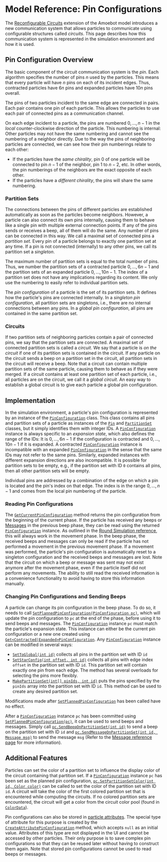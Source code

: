 # Model Reference: Pin Configurations

The [Reconfigurable Circuits](~/amoebot_model/circuits.md) extension of the Amoebot model introduces a new communication system that allows particles to communicate using configurable structures called *circuits*.
This page describes how this communication system is represented in the simulation environment and how it is used.


## Pin Configuration Overview

The basic component of the circuit communication system is the *pin*.
Each algorithm specifies the number of pins $n$ used by the particles.
This means that every particle will have $n$ pins on each of its incident edges.
Thus, contracted particles have $6n$ pins and expanded particles have $10n$ pins overall.

The pins of two particles incident to the same edge are connected in pairs.
Each pair contains one pin of each particle.
This allows the particles to use each pair of connected pins as a communication channel.

On each edge incident to a particle, the pins are numbered $0,\ldots,n-1$ in the *local* counter-clockwise direction of the particle.
This numbering is internal: Other particles may not have the same numbering and cannot see the numbering of a neighbor directly.
Due to the way the pins of neighboring particles are connected, we can see how their pin numberings relate to each other:
- If the particles have the *same chirality*, pin $0$ of one particle will be connected to pin $n-1$ of the neighbor, pin $1$ to $n-2$, etc.
	In other words, the pin numberings of the neighbors are the exact opposite of each other.
- If the particles have a *different chirality*, the pins will share the same numbering.

### Partition Sets

The connections between the pins of different particles are established automatically as soon as the particles become neighbors.
However, a particle can also connect its own pins internally, causing them to behave like a single pin with multiple external connection points.
If any of the pins sends or receives a beep, all of them will do the same.
Any number of pins can be connected in this way.
We call a maximal set of connected pins a *partition set*.
Every pin of a particle belongs to exactly one partition set at any time.
If a pin is not connected (internally) to any other pins, we call its partition set a *singleton*.

The maximum number of partition sets is equal to the total number of pins.
Thus, we number the partition sets of a contracted particle $0,\ldots,6n-1$ and the partition sets of an expanded particle $0,\ldots,10n-1$.
The index of a partition set does not have any implications regarding its content.
We only use the numbering to easily refer to individual partition sets.

The *pin configuration* of a particle is the set of its partition sets.
It defines how the particle's pins are connected internally.
In a *singleton pin configuration*, all partition sets are singletons, i.e., there are no internal connections between any pins.
In a *global pin configuration*, all pins are contained in the same partition set.

### Circuits

If two partition sets of neighboring particles contain a pair of connected pins, we say that the partition sets are connected.
A maximal set of connected partition sets is called a *circuit*.
We say that a particle is *on the circuit* if one of its partition sets is contained in the circuit.
If any particle on the circuit sends a beep on a partition set in the circuit, all partition sets in the circuit will receive a beep.
Note that a circuit can contain multiple partition sets of the same particle, causing them to behave as if they were merged.
If a circuit contains at least one partition set of each particle, i.e., all particles are on the circuit, we call it a *global circuit*.
An easy way to establish a global circuit is to give each particle a global pin configuration.


## Implementation

In the simulation environment, a particle's pin configuration is represented by an instance of the [`PinConfiguration`][1] class.
This class contains all pins and partition sets of a particle as instances of the [`Pin`][2] and [`PartitionSet`][3] classes, but it simply identifies them with integer IDs.
A [`PinConfiguration`][1] instance is always specific to an *expansion state*, which also defines the range of the IDs:
It is $0,\ldots,6n-1$ if the configuration is contracted and $0,\ldots,10n-1$ if it is expanded.
A contracted [`PinConfiguration`][1] instance is incompatible with an expanded [`PinConfiguration`][1] in the sense that the same IDs may not refer to the same pins.
Similarly, expanded instances with different expansion directions are also incompatible.
It is possible for partition sets to be empty, e.g., if the partition set with ID `0` contains all pins, then all other partition sets will be empty.

Individual pins are addressed by a combination of the edge on which a pin is located and the pin's index on that edge.
The index is in the range $0,\ldots,n-1$ and comes from the local pin numbering of the particle.

### Reading Pin Configurations

The [`GetCurrentPinConfiguration`][4] method returns the pin configuration from the beginning of the current phase.
If the particle has received any beeps or [Messages](messages.md) in the previous beep phase, they can be read using the returned [`PinConfiguration`][1] instance.
As outlined in the [Round Simulation reference](rounds.md), this will always work in the movement phase.
In the beep phase, the received beeps and messages can only be read if the particle has not performed a movement in the previous movement phase.
If a movement was performed, the particle's pin configuration is automatically reset to a singleton configuration and the received beeps and messages are lost.
Note that the circuit on which a beep or message was sent may not exist anymore after the movement phase, even if the particle itself did not perform any movements.
The ability to still read the received information is a convenience functionality to avoid having to store this information manually.

### Changing Pin Configurations and Sending Beeps

A particle can change its pin configuration in the beep phase.
To do so, it needs to call [`SetPlannedPinConfiguration(PinConfiguration pc)`][5], which will update the pin configuration to `pc` at the end of the phase, before using it to send beeps and messages.
The [`PinConfiguration`][1] instance `pc` must match the particle's expansion state.
This instance can either be the current pin configuration or a new one created using [`Get<Contracted|Expanded>PinConfiguration`][6].
Any [`PinConfiguration`][1] instance can be modified in several ways:
- [`SetToGlobal(int id)`][7] collects all pins in the partition set with ID `id`
- [`SetStarConfig(int offset, int id)`][8] collects all pins with edge index `offset` in the partition set with ID `id`.
	This partition set will contain exactly one pin from each edge.
	The method has several overloads for selecting the pins more flexibly.
- [`MakePartitionSet(int[] pinIds, int id)`][9] puts the pins specified by the `pinIds` array into the partition set with ID `id`.
	This method can be used to create any desired partition set.

Modifications made after [`SetPlannedPinConfiguration`][5] has been called have no effect.

After a [`PinConfiguration`][1] instance `pc` has been committed using [`SetPlannedPinConfiguration(pc)`][5], it can be used to send beeps and messages.
Simply call [`pc.SendBeepOnPartitionSet(int id)`][10] to send a beep on the partition set with ID `id` and [`pc.SendMessageOnPartitionSet(int id, Message msg)`][11] to send the message `msg` (Refer to the [Message reference page](messages.md) for more information).


## Additional Features

Particles can set the color of a partition set to influence the display color of the circuit containing that partition set.
If a [`PinConfiguration`][1] instance `pc` has been set as the planned pin configuration, [`pc.SetPartitionSetColor(int id, Color color)`][12] can be called to set the color of the partition set with ID `id`.
A circuit will take the color of the first colored partition set that is encountered while computing the circuits.
If no colored partition sets are encountered, the circuit will get a color from the circuit color pool (found in [`ColorData`][13]).

Pin configurations can also be stored in [particle attributes](attrs.md).
The special type of attribute for this purpose is created by the [`CreateAttributePinConfiguration`][14] method, which accepts `null` as an initial value.
Attributes of this type are not displayed in the UI and cannot be accessed by other particles.
Their only purpose is to save complex pin configurations so that they can be reused later without having to construct them again.
Note that stored pin configurations cannot be used to read beeps or messages.



[1]: xref:AS2.Sim.PinConfiguration
[2]: xref:AS2.Sim.Pin
[3]: xref:AS2.Sim.PartitionSet
[4]: xref:AS2.Sim.ParticleAlgorithm.GetCurrentPinConfiguration
[5]: xref:AS2.Sim.ParticleAlgorithm.SetPlannedPinConfiguration(AS2.Sim.PinConfiguration)
[6]: xref:AS2.Sim.ParticleAlgorithm.GetContractedPinConfiguration
[7]: xref:AS2.Sim.PinConfiguration.SetToGlobal(System.Int32)
[8]: xref:AS2.Sim.PinConfiguration.SetStarConfig(System.Int32,System.Int32)
[9]: xref:AS2.Sim.PinConfiguration.MakePartitionSet(System.Int32[],System.Int32)
[10]: xref:AS2.Sim.PinConfiguration.SendBeepOnPartitionSet(System.Int32)
[11]: xref:AS2.Sim.PinConfiguration.SendMessageOnPartitionSet(System.Int32,AS2.Sim.Message)
[12]: xref:AS2.Sim.PinConfiguration.SetPartitionSetColor(System.Int32,Color)
[13]: xref:AS2.ColorData
[14]: xref:AS2.Sim.ParticleAlgorithm.CreateAttributePinConfiguration(System.String,AS2.Sim.PinConfiguration)
